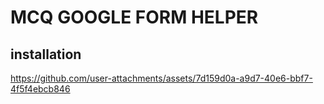 # MCQ GOOGLE FORM HELPER
## installation
 


https://github.com/user-attachments/assets/7d159d0a-a9d7-40e6-bbf7-4f5f4ebcb846

